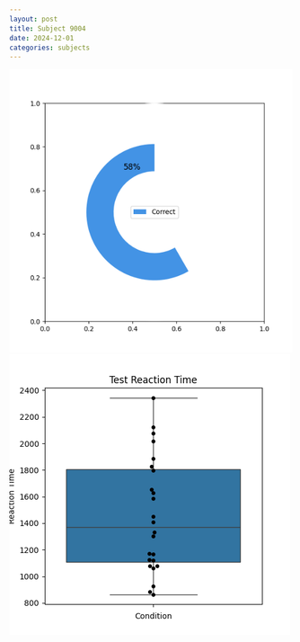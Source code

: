 ```yaml
---
layout: post
title: Subject 9004
date: 2024-12-01
categories: subjects
---
```


![](data/9004/run-34/9004_FN_acc_test.png)
![](data/9004/run-34/9004_FN_rt.png)
